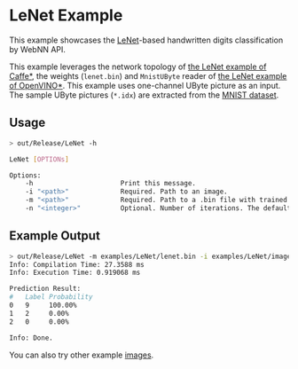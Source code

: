 # LeNet Example

This example showcases the [LeNet](http://yann.lecun.com/exdb/publis/pdf/lecun-01a.pdf)-based handwritten digits classification by WebNN API.

This example leverages the network topology of [the LeNet example of Caffe*](https://github.com/BVLC/caffe/tree/master/examples/mnist), the weights (`lenet.bin`) and `MnistUByte` reader of [the LeNet example of OpenVINO*](https://github.com/openvinotoolkit/openvino/tree/master/inference-engine/samples/ngraph_function_creation_sample). This example uses one-channel UByte picture as an input. The sample UByte pictures (`*.idx`) are extracted from the [MNIST dataset](http://yann.lecun.com/exdb/mnist/).

## Usage

```sh
> out/Release/LeNet -h

LeNet [OPTIONs]

Options:
    -h                      Print this message.
    -i "<path>"             Required. Path to an image.
    -m "<path>"             Required. Path to a .bin file with trained weights.
    -n "<integer>"          Optional. Number of iterations. The default value is 1, and should not be less than 1.

```

## Example Output

```sh
> out/Release/LeNet -m examples/LeNet/lenet.bin -i examples/LeNet/images/9.idx
Info: Compilation Time: 27.3588 ms
Info: Execution Time: 0.919068 ms

Prediction Result:
#   Label Probability
0   9     100.00%
1   2     0.00%
2   0     0.00%

Info: Done.
```

You can also try other example [images](/examples/LeNet/images).
